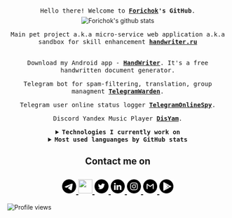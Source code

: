 <p align="center">
    <br>
    <samp>
        Hello there! Welcome to <b><a href="https://forichok.com">Forichok</a>'s GitHub</b>.
        <br>
    </samp>
    <img align="middle" alt="Forichok's github stats" width=400 src="https://github-readme-stats.vercel.app/api?username=forichok&show_icons=true&count_private=true&include_all_commits=true&show_icons=true&theme=buefy"/>
</p>

<p align="center">
    <samp>
        Main pet project a.k.a micro-service web application a.k.a sandbox for skill enhancement <b><a href="https://handwriter.ru">handwriter.ru</a></b>
        <br>
    </samp>
</p>

<p align="center">
    <br>
    <samp>
        Download my Android app - <b><a href="https://play.google.com/store/apps/details?id=com.woiandforgmail.handwriter">HandWriter</a></b>. It's a free handwritten document generator.
    </samp>
</p>

<p align="center">
    <samp>
        Telegram bot for spam-filtering, translation, group managment <b><a href="https://github.com/aqulasoft/TelegramWarden">TelegramWarden</a></b>.
        <br>
    </samp>
</p>

<p align="center">
    <samp>
        Telegram user online status logger <b><a href="https://github.com/Forichok/TelegramOnlineSpy">TelegramOnlineSpy</a></b>.
        <br>
    </samp>
</p>

<p align="center">
    <samp>
        Discord Yandex Music Player <b><a href="https://github.com/aqulasoft/DisYam">DisYam</a></b>.
        <br>
    </samp>
</p>

<details align="center">  
    <summary> <b> <samp>Technologies I currently work on</samp></b></summary>
      <dl align="center">
         <dt>Languages :</dt>
         <dd>- Mainly: Typescript/Java</dd>
         <dt>Frameworks or Technologies :</dt>
         <dd>- Whatever I need
         </dd>
      </dl>
  </details>

<details align="center">
    <summary> <b> <samp> Most used languanges by GitHub stats</samp></b></summary>
    <samp>
        <img align="middle"
            src="https://github-readme-stats.vercel.app/api/top-langs/?username=forichok&hide_title=true&layout=compact" />
    </samp>
</details>

<h2 align="center">Contact me on</h2>
      <h2 align="center">
         <a href="https://telegram.me/forichok">
         <img src="https://github.com/forichok/forichok/blob/main/PNG/Black/Telegram_black.png" width="32" height="32"/>
         </a>
         <a href="https://vk.com/forichok">
         <img src="https://github.com/gauravghongde/social-icons/blob/master/PNG/Black/VK_black.png" width="32" height="32"/>
         </a>
         <a href="https://twitter.com/forichok">
         <img src="https://github.com/forichok/forichok/blob/main/PNG/Black/Twitter_black.png" width="32" height="32"/>
         </a>
         <a href="https://www.linkedin.com/in/forichok">
         <img src="https://github.com/forichok/forichok/blob/main/PNG/Black/LinkedIN_black.png" width="32" height="32"/>
         </a>
         <a href="https://www.instagram.com/forichok">
         <img src="https://github.com/forichok/forichok/blob/main/PNG/Black/Instagram_black.png" width="32" height="32"/>
         </a>
         <a href="mailto:nnudalov@gmail.com">
         <img src="https://github.com/forichok/forichok/blob/main/PNG/Black/Gmail_black.png" width="32" height="32"/>
         </a>
         <a href="https://play.google.com/store/apps/developer?id=AqulaSoft">
         <img src="https://github.com/forichok/forichok/blob/main/PNG/Black/GooglePlay_black.png" width="32" height="32"/>
         </a>
      </h2>


![Profile views](https://gpvc.arturio.dev/Forichok)
